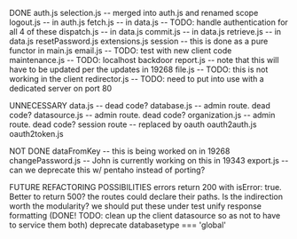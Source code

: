 DONE
auth.js
selection.js -- merged into auth.js and renamed scope
logout.js -- in auth.js
fetch.js -- in data.js -- TODO: handle authentication for all 4 of these
dispatch.js -- in data.js
commit.js -- in data.js
retrieve.js -- in data.js
resetPassword.js
extensions.js
session -- this is done as a pure functor in main.js
email.js -- TODO: test with new client code
maintenance.js -- TODO: localhost backdoor
report.js -- note that this will have to be updated per the updates in 19268
file.js -- TODO: this is not working in the client
redirector.js -- TODO: need to put into use with a dedicated server on port 80

UNNECESSARY
data.js -- dead code?
database.js -- admin route. dead code?
datasource.js -- admin route. dead code?
organization.js -- admin route. dead code?
session route -- replaced by oauth
oauth2auth.js
oauth2token.js

NOT DONE
dataFromKey -- this is being worked on in 19268
changePassword.js -- John is currently working on this in 19343
export.js -- can we deprecate this w/ pentaho instead of porting?

FUTURE REFACTORING POSSIBILITIES
errors return 200 with isError: true. Better to return 500?
the routes could declare their paths. Is the indirection worth the modularity?
we should put these under test
unify response formatting (DONE! TODO: clean up the client datasource so as not to have to service them both)
deprecate databasetype === 'global'
